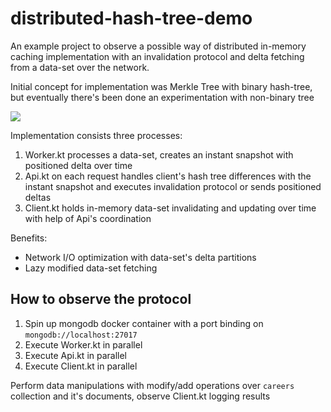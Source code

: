 # distributed-hash-tree-demo

An example project to observe a possible way of distributed in-memory caching implementation 
with an invalidation protocol and delta fetching from a data-set over the network.

Initial concept for implementation was Merkle Tree with binary hash-tree, 
but eventually there's been done an experimentation with non-binary tree 

<img src="https://upload.wikimedia.org/wikipedia/commons/thumb/9/95/Hash_Tree.svg/1024px-Hash_Tree.svg.png">

Implementation consists three processes:

1) Worker.kt processes a data-set, creates an instant snapshot with positioned delta over time
2) Api.kt on each request handles client's hash tree differences with the instant snapshot 
and executes invalidation protocol or sends positioned deltas
3) Client.kt holds in-memory data-set invalidating and updating over time with help of Api's coordination  

Benefits:

* Network I/O optimization with data-set's delta partitions
* Lazy modified data-set fetching

## How to observe the protocol

1) Spin up mongodb docker container with a port binding on ```mongodb://localhost:27017```
2) Execute Worker.kt in parallel
3) Execute Api.kt in parallel
4) Execute Client.kt in parallel

Perform data manipulations with modify/add operations over ```careers``` collection and it's documents,
observe Client.kt logging results
